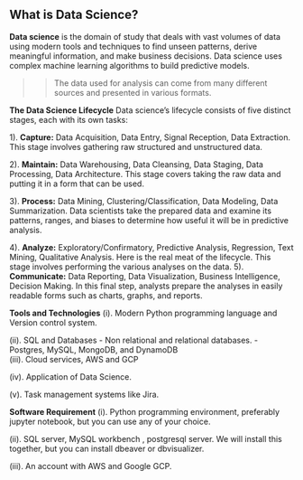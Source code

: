 ## **What is Data Science?**

**Data science** is the domain of study that deals with vast volumes of data using modern tools and techniques to find unseen patterns, derive meaningful information, and make business decisions. Data science uses complex machine learning algorithms to build predictive models. 

 >> The data used for analysis can come from many different sources and presented in various formats. 

**The Data Science Lifecycle**
 Data science’s lifecycle consists of five distinct stages, each with its own tasks:

1). **Capture:** Data Acquisition, Data Entry, Signal Reception, Data Extraction. This stage involves gathering raw structured and unstructured data.

2). **Maintain:** Data Warehousing, Data Cleansing, Data Staging, Data Processing, Data Architecture. This stage covers taking the raw data and putting it in a form that can be used.

3). **Process:** Data Mining, Clustering/Classification, Data Modeling, Data Summarization. Data scientists take the prepared data and examine its patterns, ranges, and biases to determine how useful it will be in predictive analysis.

4). **Analyze:** Exploratory/Confirmatory, Predictive Analysis, Regression, Text Mining, Qualitative Analysis. Here is the real meat of the lifecycle. This stage involves performing the various analyses on the data.
5). **Communicate:** Data Reporting, Data Visualization, Business Intelligence, Decision Making. In this final step, analysts prepare the analyses in easily readable forms such as charts, graphs, and reports. 


**Tools and Technologies** 
(i). Modern Python programming language and Version control system. 

(ii). SQL and Databases
		- Non relational and relational databases. 
		- Postgres, MySQL, MongoDB, and DynamoDB  
(iii). Cloud services, AWS and  GCP 

(iv). Application of Data Science. 

(v). Task management systems like Jira. 

**Software Requirement**
(i). Python programming environment, preferably jupyter notebook, but you can use any of your choice. 

(ii). SQL server, MySQL workbench , postgresql server. We will install this together, but you can install dbeaver or dbvisualizer. 

(iii). An account with AWS and Google GCP.  

